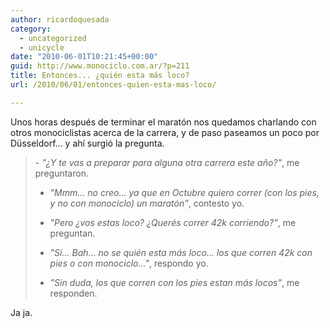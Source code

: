 ```yaml
---
author: ricardoquesada
category:
  - uncategorized
  - unicycle
date: "2010-06-01T10:21:45+00:00"
guid: http://www.monociclo.com.ar/?p=211
title: Entonces... ¿quién esta más loco?
url: /2010/06/01/entonces-quien-esta-mas-loco/

---
```

Unos horas después de terminar el maratón nos quedamos charlando con otros monociclistas acerca de la carrera, y de paso paseamos un poco por Düsseldorf... y ahí surgió la pregunta.

> \- _"¿Y te vas a preparar para alguna otra carrera este año?"_, me preguntaron.
>
> - _"Mmm... no creo... ya que en Octubre quiero correr (con los pies, y no con monociclo) un maratón"_, contesto yo.
>
> - _"Pero ¿vos estas loco? ¿Querés correr 42k corriendo?"_, me preguntan.
>
> - _"Si... Bah... no se quién esta más loco... los que corren 42k con pies o con monociclo..."_, respondo yo.
>
> - _"Sin duda, los que corren con los pies estan más locos"_, me responden.

Ja ja.
